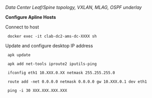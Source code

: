 _Data Center Leaf/Spine topology, VXLAN, MLAG, OSPF underlay_

**Configure Apline Hosts**

  Connect to host
  
     docker exec -it clab-dc2-ams-dc-XXXX sh
     
  Update and configure desktop IP address

     apk update

     apk add net-tools iproute2 iputils-ping

     ifconfig eth1 10.XXX.0.XX netmask 255.255.255.0

     route add -net 0.0.0.0 netmask 0.0.0.0 gw 10.XXX.0.1 dev eth1

     ping -i 30 XXX.XXX.XXX.XXX
